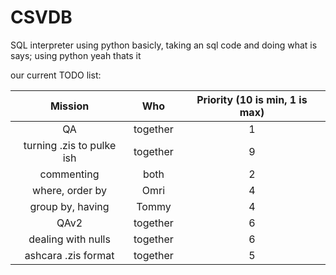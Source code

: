 # CSVDB

SQL interpreter using python
basicly, taking an sql code and doing what is says;
using python
yeah thats it


our current TODO list:

|Mission                  |Who            |Priority (10 is min, 1 is max)|
|:-----------------------:|:-------------:|:----------------------------:|
|QA                       |together       |1                             |
|turning .zis to pulke ish|together       |9                             |
|commenting               |both           |2                             |
|where, order by          |Omri           |4                             |
|group by, having         |Tommy          |4                             |
|QAv2                     |together       |6                             |
|dealing with nulls       |together       |6                             |
|ashcara .zis format      |together       |5                             |
